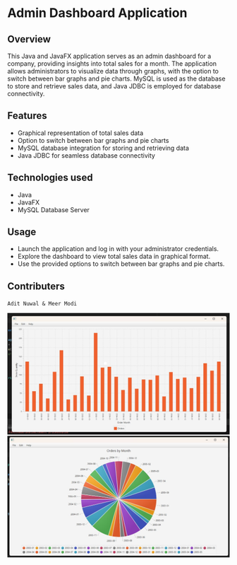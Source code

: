 # Admin Dashboard Application

## Overview

This Java and JavaFX application serves as an admin dashboard for a company, providing insights into total sales for a month. The application allows administrators to visualize data through graphs, with the option to switch between bar graphs and pie charts. MySQL is used as the database to store and retrieve sales data, and Java JDBC is employed for database connectivity.

## Features

- Graphical representation of total sales data
- Option to switch between bar graphs and pie charts
- MySQL database integration for storing and retrieving data
- Java JDBC for seamless database connectivity

## Technologies used

- Java
- JavaFX
- MySQL Database Server

## Usage

- Launch the application and log in with your administrator credentials.
- Explore the dashboard to view total sales data in graphical format.
- Use the provided options to switch between bar graphs and pie charts.

## Contributers
`Adit Nuwal & Meer Modi`

![img.png](img.png)
![img_1.png](img_1.png)
